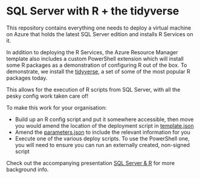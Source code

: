 # SQL Server with R + the tidyverse
This repository contains everything one needs to deploy a virtual machine on Azure that holds the latest SQL Server edition and installs R Services on it. 

In addition to deploying the R Services, the Azure Resource Manager template also includes a custom PowerShell extension which will install some R packages as a demonstration of configuring R out of the box. To demonstrate, we install the [tidyverse](https://github.com/tidyverse/tidyverse), a set of some of the most popular R packages today.

This allows for the execution of R scripts from SQL Server, with all the pesky config work taken care of! 

To make this work for your organisation:

- Build up an R config script and put it somewhere accessible, then move you would amend the location of the deployment script in [template.json](./template.json)
- Amend the [parameters.json](./parameters.json) to include the relevant information for you
- Execute one of the various deploy scripts. To use the PowerShell one, you will need to ensure you can run an externally created, non-signed script

Check out the accompanying presentation [SQL Server & R](http://stephlocke.info/Rtraining/RonSQLServer.html) for more background info.
